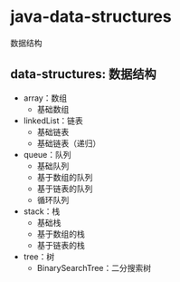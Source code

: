 # java-data-structures
数据结构

## data-structures: 数据结构
- array：数组
   - 基础数组
- linkedList：链表
   - 基础链表
   - 基础链表（递归）
- queue：队列
   - 基础队列
   - 基于数组的队列
   - 基于链表的队列
   - 循环队列
- stack：栈
   - 基础栈
   - 基于数组的栈
   - 基于链表的栈
- tree：树 
   - BinarySearchTree：二分搜索树

